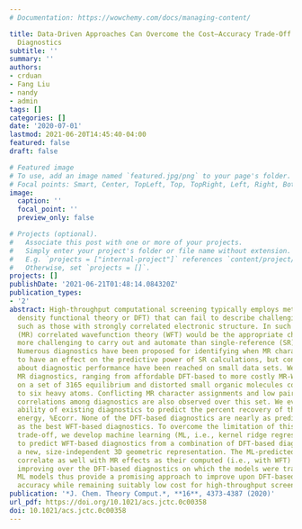 ```yaml
---
# Documentation: https://wowchemy.com/docs/managing-content/

title: Data-Driven Approaches Can Overcome the Cost–Accuracy Trade-Off in Multireference
  Diagnostics
subtitle: ''
summary: ''
authors:
- crduan
- Fang Liu
- nandy
- admin
tags: []
categories: []
date: '2020-07-01'
lastmod: 2021-06-20T14:45:40-04:00
featured: false
draft: false

# Featured image
# To use, add an image named `featured.jpg/png` to your page's folder.
# Focal points: Smart, Center, TopLeft, Top, TopRight, Left, Right, BottomLeft, Bottom, BottomRight.
image:
  caption: ''
  focal_point: ''
  preview_only: false

# Projects (optional).
#   Associate this post with one or more of your projects.
#   Simply enter your project's folder or file name without extension.
#   E.g. `projects = ["internal-project"]` references `content/project/deep-learning/index.md`.
#   Otherwise, set `projects = []`.
projects: []
publishDate: '2021-06-21T01:48:14.084320Z'
publication_types:
- '2'
abstract: High-throughput computational screening typically employs methods (i.e.,
  density functional theory or DFT) that can fail to describe challenging molecules,
  such as those with strongly correlated electronic structure. In such cases, multireference
  (MR) correlated wavefunction theory (WFT) would be the appropriate choice but remains
  more challenging to carry out and automate than single-reference (SR) WFT or DFT.
  Numerous diagnostics have been proposed for identifying when MR character is likely
  to have an effect on the predictive power of SR calculations, but conflicting conclusions
  about diagnostic performance have been reached on small data sets. We compute 15
  MR diagnostics, ranging from affordable DFT-based to more costly MR-WFT-based diagnostics,
  on a set of 3165 equilibrium and distorted small organic molecules containing up
  to six heavy atoms. Conflicting MR character assignments and low pairwise linear
  correlations among diagnostics are also observed over this set. We evaluate the
  ability of existing diagnostics to predict the percent recovery of the correlation
  energy, %Ecorr. None of the DFT-based diagnostics are nearly as predictive of %Ecorr
  as the best WFT-based diagnostics. To overcome the limitation of this cost–accuracy
  trade-off, we develop machine learning (ML, i.e., kernel ridge regression) models
  to predict WFT-based diagnostics from a combination of DFT-based diagnostics and
  a new, size-independent 3D geometric representation. The ML-predicted diagnostics
  correlate as well with MR effects as their computed (i.e., with WFT) values, significantly
  improving over the DFT-based diagnostics on which the models were trained. These
  ML models thus provide a promising approach to improve upon DFT-based diagnostic
  accuracy while remaining suitably low cost for high-throughput screening.
publication: '*J. Chem. Theory Comput.*, **16**, 4373-4387 (2020)'
url_pdf: https://doi.org/10.1021/acs.jctc.0c00358
doi: 10.1021/acs.jctc.0c00358
---
```

